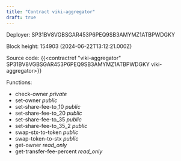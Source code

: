 ```yaml
---
title: "Contract viki-aggregator"
draft: true
---
```

Deployer: SP31BV8VGBSGAR453P6PEQ9SB3AMYMZ1ATBPWDGKY


 



Block height: 154903 (2024-06-22T13:12:21.000Z)

Source code: {{<contractref "viki-aggregator" SP31BV8VGBSGAR453P6PEQ9SB3AMYMZ1ATBPWDGKY viki-aggregator>}}

Functions:

* check-owner _private_
* set-owner _public_
* set-share-fee-to_10 _public_
* set-share-fee-to_20 _public_
* set-share-fee-to_35 _public_
* set-share-fee-to_35_2 _public_
* swap-stx-to-token _public_
* swap-token-to-stx _public_
* get-owner _read_only_
* get-transfer-fee-percent _read_only_
